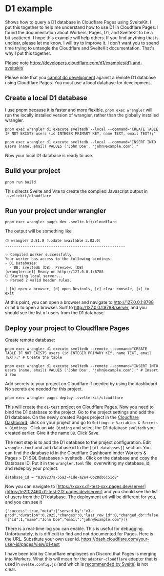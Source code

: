 # D1 example
Shows how to query a D1 database in Cloudflare Pages using SvelteKit. I put this together to help me understand how to use D1 in Cloudflare Pages.  I found the documentation about Workers, Pages, D1, and SvelteKit to be a bit scattered.  I hope this example will help others.  If you find anything that is unclear, please let me know.  I will try to improve it. I don't want you to spend time trying to untangle the Cloudflare and SvelteKit documentation.  That's why I put this together.

Please note https://developers.cloudflare.com/d1/examples/d1-and-sveltekit/

Please note that you [cannot do development](https://developers.cloudflare.com/d1/build-with-d1/local-development/) against a remote D1 database using Cloudflare Pages. You must use a local database for development.  

## Create a local D1 database

I use pnpm because it is faster and more flexible.  ``pnpm exec wrangler`` will run the locally installed version of wrangler, rather than the globally installed wrangler.

`` pnpm exec wrangler d1 execute sveltedb --local --command="CREATE TABLE IF NOT EXISTS users (id INTEGER PRIMARY KEY, name TEXT, email TEXT);" ``

``
pnpm exec wrangler d1 execute sveltedb --local --command="INSERT INTO users (name, email) VALUES ('John Doe', 'john@example.com');"
``

Now your local D1 database is ready to use.

## Build your project
``pnpm run build``

This directs Svelte and Vite to create the compiled Javascript output in  ``.sveltekit/cloudflare``

## Run your project under wrangler
``pnpm exec wrangler pages dev .svelte-kit/cloudflare``

The output will be something like
```
⛅️ wrangler 3.81.0 (update available 3.83.0)
-------------------------------------------------------

✨ Compiled Worker successfully
Your worker has access to the following bindings:
- D1 Databases:
  - DB: sveltedb (DB), Preview: (DB)
[wrangler:inf] Ready on http://127.0.0.1:8788
⎔ Starting local server...                                                                                                                                   
✨ Parsed 2 valid header rules.

│ [b] open a browser, [d] open Devtools, [c] clear console, [x] to exit  
```

At this point, you can open a browser and navigate to http://127.0.0.1:8788 or hit b to open a browser.
Surf to http://127.0.0.1:8788/server, and you should see the list of users from the D1 database.

## Deploy your project to Cloudflare Pages
Create remote database:
```
pnpm exec wrangler d1 execute sveltedb --remote --command="CREATE TABLE IF NOT EXISTS users (id INTEGER PRIMARY KEY, name TEXT, email TEXT);" # Create the table

pnpm exec wrangler d1 execute sveltedb --remote --command="INSERT INTO users (name, email) VALUES ('John Doe', 'john@example.com');" # Insert a row
```

Add secrets to your project on Cloudflare if needed by using the dashboard.  No secrets are needed for this project.

`` pnpm exec wrangler pages deploy .svelte-kit/cloudflare ``

This will create the `d1-test` project on Cloudflare Pages.  Now you need to bind the D1 database to the project.  Go to the project settings and add the D1 database.  On the newly created Pages project in the [Cloudflare Dashboard](https://dash.cloudflare.com), click on your project and go to ``Settings > Variables & Secrets > Bindings.``  Click on ``Add Binding`` and select the D1 database ``sveltedb`` you created earlier.  Give it the name ``DB``.  Click Save.

The next step is to add the D1 database to the project configuration.  Edit ``wrangler.toml`` and add database id to the ``[[d1_databases]]`` section.  You can find the database id in the Cloudflare Dashboard imder Workers & Pages > D1 SQL Databases > sveltedb .  Click on the database and copy the Database ID.  Put it in the ``wrangler.toml`` file, overwriting my database_id, and redeploy your project.

``database_id = "8169237a-55a3-41de-a2e4-6b28db6c51c8"``

Now you can navigate to [https://xxxxx.d1-test-xxx.pages.dev/server](https://e2f02460.d1-test-2f2.pages.dev/server) and you should see the list of users from the D1 database.  The deployment url will be different for you, and you can see it

```
{"success":true,"meta":{"served_by":"v3-prod","duration":0.2025,"changes":0,"last_row_id":0,"changed_db":false,"size_after":49152,"rows_read":1,"rows_written":0},"results":[{"id":1,"name":"John Doe","email":"john@example.com"}]}
```

There is a real-time log you can enable. This is useful for debugging.  Unfortunately, is is difficult to find and not documented for Pages.  Here is the URL.  Substitute your own user id. https://dash.cloudflare.com/your-user-id/pages/view/d1-test

I have been told by Cloudflare employees on Discord that Pages is merging into Workers.  What this will mean for the `adapter-cloudflare` adapter that is used in `svelte.config.js` (and which is [recommended by Svelte](https://svelte.dev/docs/kit/adapter-cloudflare)) is not clear. 